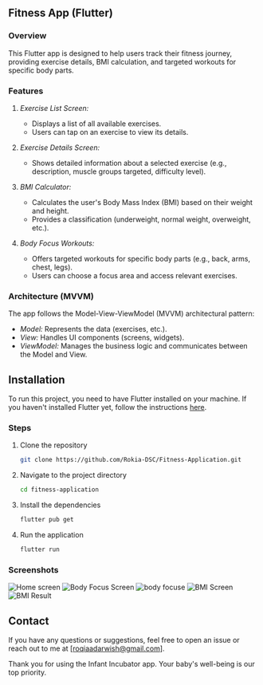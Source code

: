 ## Fitness App (Flutter)

### Overview
This Flutter app is designed to help users track their fitness journey, providing exercise details, BMI calculation, and targeted workouts for specific body parts.

### Features
1. *Exercise List Screen:*
   - Displays a list of all available exercises.
   - Users can tap on an exercise to view its details.

2. *Exercise Details Screen:*
   - Shows detailed information about a selected exercise (e.g., description, muscle groups targeted, difficulty level).

3. *BMI Calculator:*
   - Calculates the user's Body Mass Index (BMI) based on their weight and height.
   - Provides a classification (underweight, normal weight, overweight, etc.).

4. *Body Focus Workouts:*
   - Offers targeted workouts for specific body parts (e.g., back, arms, chest, legs).
   - Users can choose a focus area and access relevant exercises.

### Architecture (MVVM)
The app follows the Model-View-ViewModel (MVVM) architectural pattern:

- *Model:* Represents the data (exercises, etc.).
- *View:* Handles UI components (screens, widgets).
- *ViewModel:* Manages the business logic and communicates between the Model and View.

## Installation

To run this project, you need to have Flutter installed on your machine. If you haven't installed Flutter yet, follow the instructions [here](https://flutter.dev/docs/get-started/install).

### Steps

1. Clone the repository
   ```bash
   git clone https://github.com/Rokia-DSC/Fitness-Application.git
2. Navigate to the project directory
    ```bash
   cd fitness-application
4. Install the dependencies
    ```bash
   flutter pub get
6. Run the application
    ```bash
   flutter run

### Screenshots
![Home screen](https://github.com/Rokia-DSC/Fitness-Application/assets/94113862/bea3ea16-8920-4160-9615-73518bb0fc60)
![Body Focus Screen](https://github.com/Rokia-DSC/Fitness-Application/assets/94113862/1b149617-704e-4e17-a599-66abbab8b799)
![body focuse](https://github.com/Rokia-DSC/Fitness-Application/assets/94113862/c028af89-663e-43df-b05e-6e9cdb6712a0)
![BMI Screen](https://github.com/Rokia-DSC/Fitness-Application/assets/94113862/d28ab31d-0bc5-430e-a613-a9d3097ed42f)
![BMI Result](https://github.com/Rokia-DSC/Fitness-Application/assets/94113862/5eddccd4-8f8d-41c5-b532-bfe65cd9d5e9)

## Contact
If you have any questions or suggestions, feel free to open an issue or reach out to me at [roqiaadarwish@gmail.com].

Thank you for using the Infant Incubator app. Your baby's well-being is our top priority.
